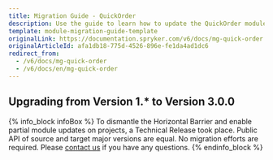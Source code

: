 ```yaml
---
title: Migration Guide - QuickOrder
description: Use the guide to learn how to update the QuickOrder module.
template: module-migration-guide-template
originalLink: https://documentation.spryker.com/v6/docs/mg-quick-order
originalArticleId: afa1db18-775d-4526-896e-fe1da4ad1dc6
redirect_from:
  - /v6/docs/mg-quick-order
  - /v6/docs/en/mg-quick-order
---
```


## Upgrading from Version 1.* to Version 3.0.0

{% info_block infoBox %}
To dismantle the Horizontal Barrier and enable partial module updates on projects, a Technical Release took place. Public API of source and target major versions are equal. No migration efforts are required. Please [contact us](https://spryker.com/en/support/) if you have any questions.
{% endinfo_block %}
